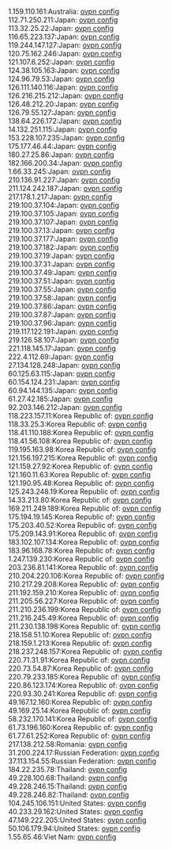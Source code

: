 1.159.110.161:Australia: [ovpn config](vpn/1_159_110_161.ovpn)  
112.71.250.211:Japan: [ovpn config](vpn/112_71_250_211.ovpn)  
113.32.25.22:Japan: [ovpn config](vpn/113_32_25_22.ovpn)  
116.65.223.137:Japan: [ovpn config](vpn/116_65_223_137.ovpn)  
119.244.147.127:Japan: [ovpn config](vpn/119_244_147_127.ovpn)  
120.75.162.246:Japan: [ovpn config](vpn/120_75_162_246.ovpn)  
121.107.6.252:Japan: [ovpn config](vpn/121_107_6_252.ovpn)  
124.38.105.163:Japan: [ovpn config](vpn/124_38_105_163.ovpn)  
124.96.79.53:Japan: [ovpn config](vpn/124_96_79_53.ovpn)  
126.111.140.116:Japan: [ovpn config](vpn/126_111_140_116.ovpn)  
126.216.215.212:Japan: [ovpn config](vpn/126_216_215_212.ovpn)  
126.48.212.20:Japan: [ovpn config](vpn/126_48_212_20.ovpn)  
126.79.55.127:Japan: [ovpn config](vpn/126_79_55_127.ovpn)  
138.64.226.172:Japan: [ovpn config](vpn/138_64_226_172.ovpn)  
14.132.251.115:Japan: [ovpn config](vpn/14_132_251_115.ovpn)  
153.228.107.235:Japan: [ovpn config](vpn/153_228_107_235.ovpn)  
175.177.46.44:Japan: [ovpn config](vpn/175_177_46_44.ovpn)  
180.27.25.86:Japan: [ovpn config](vpn/180_27_25_86.ovpn)  
182.166.200.34:Japan: [ovpn config](vpn/182_166_200_34.ovpn)  
1.66.33.245:Japan: [ovpn config](vpn/1_66_33_245.ovpn)  
210.136.91.227:Japan: [ovpn config](vpn/210_136_91_227.ovpn)  
211.124.242.187:Japan: [ovpn config](vpn/211_124_242_187.ovpn)  
217.178.1.217:Japan: [ovpn config](vpn/217_178_1_217.ovpn)  
219.100.37.104:Japan: [ovpn config](vpn/219_100_37_104.ovpn)  
219.100.37.105:Japan: [ovpn config](vpn/219_100_37_105.ovpn)  
219.100.37.107:Japan: [ovpn config](vpn/219_100_37_107.ovpn)  
219.100.37.13:Japan: [ovpn config](vpn/219_100_37_13.ovpn)  
219.100.37.177:Japan: [ovpn config](vpn/219_100_37_177.ovpn)  
219.100.37.182:Japan: [ovpn config](vpn/219_100_37_182.ovpn)  
219.100.37.19:Japan: [ovpn config](vpn/219_100_37_19.ovpn)  
219.100.37.31:Japan: [ovpn config](vpn/219_100_37_31.ovpn)  
219.100.37.49:Japan: [ovpn config](vpn/219_100_37_49.ovpn)  
219.100.37.51:Japan: [ovpn config](vpn/219_100_37_51.ovpn)  
219.100.37.55:Japan: [ovpn config](vpn/219_100_37_55.ovpn)  
219.100.37.58:Japan: [ovpn config](vpn/219_100_37_58.ovpn)  
219.100.37.86:Japan: [ovpn config](vpn/219_100_37_86.ovpn)  
219.100.37.87:Japan: [ovpn config](vpn/219_100_37_87.ovpn)  
219.100.37.96:Japan: [ovpn config](vpn/219_100_37_96.ovpn)  
219.117.122.191:Japan: [ovpn config](vpn/219_117_122_191.ovpn)  
219.126.58.107:Japan: [ovpn config](vpn/219_126_58_107.ovpn)  
221.118.145.17:Japan: [ovpn config](vpn/221_118_145_17.ovpn)  
222.4.112.69:Japan: [ovpn config](vpn/222_4_112_69.ovpn)  
27.134.128.248:Japan: [ovpn config](vpn/27_134_128_248.ovpn)  
60.125.63.115:Japan: [ovpn config](vpn/60_125_63_115.ovpn)  
60.154.124.231:Japan: [ovpn config](vpn/60_154_124_231.ovpn)  
60.94.144.135:Japan: [ovpn config](vpn/60_94_144_135.ovpn)  
61.27.42.185:Japan: [ovpn config](vpn/61_27_42_185.ovpn)  
92.203.146.212:Japan: [ovpn config](vpn/92_203_146_212.ovpn)  
118.223.157.11:Korea Republic of: [ovpn config](vpn/118_223_157_11.ovpn)  
118.33.25.3:Korea Republic of: [ovpn config](vpn/118_33_25_3.ovpn)  
118.41.110.188:Korea Republic of: [ovpn config](vpn/118_41_110_188.ovpn)  
118.41.56.108:Korea Republic of: [ovpn config](vpn/118_41_56_108.ovpn)  
119.195.163.98:Korea Republic of: [ovpn config](vpn/119_195_163_98.ovpn)  
121.156.197.215:Korea Republic of: [ovpn config](vpn/121_156_197_215.ovpn)  
121.159.27.92:Korea Republic of: [ovpn config](vpn/121_159_27_92.ovpn)  
121.160.11.63:Korea Republic of: [ovpn config](vpn/121_160_11_63.ovpn)  
121.190.95.48:Korea Republic of: [ovpn config](vpn/121_190_95_48.ovpn)  
125.243.248.19:Korea Republic of: [ovpn config](vpn/125_243_248_19.ovpn)  
14.33.213.80:Korea Republic of: [ovpn config](vpn/14_33_213_80.ovpn)  
169.211.249.189:Korea Republic of: [ovpn config](vpn/169_211_249_189.ovpn)  
175.194.19.145:Korea Republic of: [ovpn config](vpn/175_194_19_145.ovpn)  
175.203.40.52:Korea Republic of: [ovpn config](vpn/175_203_40_52.ovpn)  
175.209.143.91:Korea Republic of: [ovpn config](vpn/175_209_143_91.ovpn)  
183.102.107.134:Korea Republic of: [ovpn config](vpn/183_102_107_134.ovpn)  
183.96.168.78:Korea Republic of: [ovpn config](vpn/183_96_168_78.ovpn)  
1.247.139.230:Korea Republic of: [ovpn config](vpn/1_247_139_230.ovpn)  
203.236.81.141:Korea Republic of: [ovpn config](vpn/203_236_81_141.ovpn)  
210.204.220.106:Korea Republic of: [ovpn config](vpn/210_204_220_106.ovpn)  
210.217.29.208:Korea Republic of: [ovpn config](vpn/210_217_29_208.ovpn)  
211.192.159.210:Korea Republic of: [ovpn config](vpn/211_192_159_210.ovpn)  
211.205.56.227:Korea Republic of: [ovpn config](vpn/211_205_56_227.ovpn)  
211.210.236.199:Korea Republic of: [ovpn config](vpn/211_210_236_199.ovpn)  
211.216.245.49:Korea Republic of: [ovpn config](vpn/211_216_245_49.ovpn)  
211.230.138.198:Korea Republic of: [ovpn config](vpn/211_230_138_198.ovpn)  
218.158.51.10:Korea Republic of: [ovpn config](vpn/218_158_51_10.ovpn)  
218.159.1.213:Korea Republic of: [ovpn config](vpn/218_159_1_213.ovpn)  
218.237.248.157:Korea Republic of: [ovpn config](vpn/218_237_248_157.ovpn)  
220.71.31.91:Korea Republic of: [ovpn config](vpn/220_71_31_91.ovpn)  
220.73.54.87:Korea Republic of: [ovpn config](vpn/220_73_54_87.ovpn)  
220.79.233.185:Korea Republic of: [ovpn config](vpn/220_79_233_185.ovpn)  
220.86.123.174:Korea Republic of: [ovpn config](vpn/220_86_123_174.ovpn)  
220.93.30.241:Korea Republic of: [ovpn config](vpn/220_93_30_241.ovpn)  
49.167.12.160:Korea Republic of: [ovpn config](vpn/49_167_12_160.ovpn)  
49.169.25.14:Korea Republic of: [ovpn config](vpn/49_169_25_14.ovpn)  
58.232.170.141:Korea Republic of: [ovpn config](vpn/58_232_170_141.ovpn)  
61.73.196.160:Korea Republic of: [ovpn config](vpn/61_73_196_160.ovpn)  
61.77.61.252:Korea Republic of: [ovpn config](vpn/61_77_61_252.ovpn)  
217.138.212.58:Romania: [ovpn config](vpn/217_138_212_58.ovpn)  
31.200.224.17:Russian Federation: [ovpn config](vpn/31_200_224_17.ovpn)  
37.113.154.55:Russian Federation: [ovpn config](vpn/37_113_154_55.ovpn)  
184.22.235.78:Thailand: [ovpn config](vpn/184_22_235_78.ovpn)  
49.228.100.68:Thailand: [ovpn config](vpn/49_228_100_68.ovpn)  
49.228.246.15:Thailand: [ovpn config](vpn/49_228_246_15.ovpn)  
49.228.246.82:Thailand: [ovpn config](vpn/49_228_246_82.ovpn)  
104.245.106.151:United States: [ovpn config](vpn/104_245_106_151.ovpn)  
40.233.29.162:United States: [ovpn config](vpn/40_233_29_162.ovpn)  
47.149.222.205:United States: [ovpn config](vpn/47_149_222_205.ovpn)  
50.106.179.94:United States: [ovpn config](vpn/50_106_179_94.ovpn)  
1.55.65.46:Viet Nam: [ovpn config](vpn/1_55_65_46.ovpn)  
